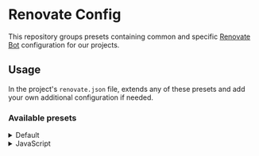# Renovate Config

This repository groups presets containing common and specific [Renovate Bot](https://docs.renovatebot.com/config-presets/#github-hosted-presets) configuration for our projects.

## Usage

In the project's `renovate.json` file, extends any of these presets and add your own additional configuration if needed.

### Available presets

<details>
  <summary>Default</summary>

  ```json
  {
    "extends": ["github>gr4vy/renovate-config"]
  }
  ```
</details>

<details>
  <summary>JavaScript</summary>

  ```json
  {
    "extends": ["github>gr4vy/renovate-config:javascript"]
  }
  ```
</details>